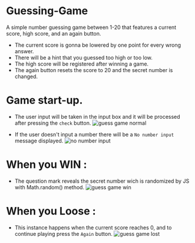# Guessing-Game

A simple number guessing game between 1-20 that features a current score, high score, and an again button.
- The current score is gonna be lowered by one point for every wrong answer. 
- There will be a hint that you guessed too high or too low.
- The high score will be registered after winning a game.
- The again button resets the score to 20 and the secret number is changed.

# Game start-up.
- The user input will be taken in the input box and it will be processed after pressing the `check` button.
![guess game normal](https://user-images.githubusercontent.com/94912205/151706659-e15ab71e-9ddb-4652-9a02-be8dc0ce75a2.PNG)

- If the user doesn't input a number there will be a `No number input` message displayed.
![no number input](https://user-images.githubusercontent.com/94912205/151707410-646d370e-a551-4f46-a16d-084261b6074a.PNG)

# When you WIN : 
- The question mark reveals the secret number wich is randomized by JS with Math.random() method.
![guess game win](https://user-images.githubusercontent.com/94912205/151706678-ed608b53-bf87-485e-a9c0-f45919c8f582.PNG)

# When you Loose : 
- This instance happens when the current score reaches 0, and to continue playing press the `Again` button.
![guess game lost](https://user-images.githubusercontent.com/94912205/151706732-846dc9cc-8096-43ea-af95-899c2f6f3b97.PNG)
